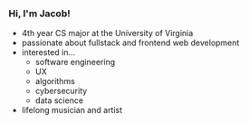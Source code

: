 ### Hi, I'm Jacob!

* 4th year CS major at the University of Virginia 
* passionate about fullstack and frontend web development
* interested in...
  * software engineering
  * UX
  * algorithms
  * cybersecurity
  * data science 
* lifelong musician and artist
